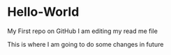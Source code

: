 Hello-World
===========

My First repo on GitHub
I am editing my read me file

This is where I am going to do some changes in future
